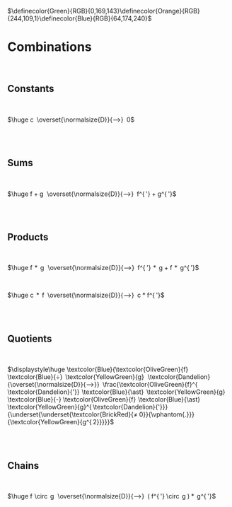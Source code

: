 
$\definecolor{Green}{RGB}{0,169,143}\definecolor{Orange}{RGB}{244,109,1}\definecolor{Blue}{RGB}{64,174,240}$

# Combinations

<br>

## Constants

<br>

$\huge c  \overset{\normalsize{D}}{⟶}  0$

<br>
<br>

## Sums

<br>

$\huge f + g   \overset{\normalsize{D}}{⟶}  f^{ '} + g^{ '}$

<br>
<br>

## Products

<br>

$\huge f  *   g   \overset{\normalsize{D}}{⟶}  f^{ '}  *   g + f  *   g^{ '}$

<br>

$\huge c   *   f  \overset{\normalsize{D}}{⟶}  c * f^{ '}$

<br>
<br>

## Quotients

<br>

$\displaystyle\huge \textcolor{Blue}{\textcolor{OliveGreen}{f}   \textcolor{Blue}{÷}   \textcolor{YellowGreen}{g}   \textcolor{Dandelion}{\overset{\normalsize{D}}{⟶}}  \frac{\textcolor{OliveGreen}{f}^{ \textcolor{Dandelion}{'}}  \textcolor{Blue}{\ast}   \textcolor{YellowGreen}{g} \textcolor{Blue}{-} \textcolor{OliveGreen}{f}  \textcolor{Blue}{\ast}   \textcolor{YellowGreen}{g}^{ \textcolor{Dandelion}{'}}}{\underset{\underset{\textcolor{BrickRed}{≠ 0}}{\vphantom{.}}}{\textcolor{YellowGreen}{g^{ 2}}}}}$
  
<br>
<br>

## Chains
  
<br>
  
$\huge f  \circ   g   \overset{\normalsize{D}}{⟶}  ( f^{ '} \circ   g ) *   g^{ '}$

<br>
